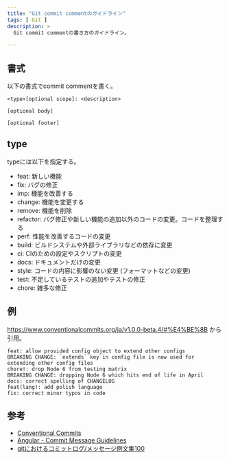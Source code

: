 ```yaml
---
title: "Git commit commentのガイドライン"
tags: [ Git ]
description: >
  Git commit commentの書き方のガイドライン。

---
```


## 書式

以下の書式でcommit commentを書く。

```
<type>[optional scope]: <description>

[optional body]

[optional footer]
```

## type

typeには以下を指定する。

- feat: 新しい機能
- fix: バグの修正
- imp: 機能を改善する
- change: 機能を変更する
- remove: 機能を削除
- refactor: バグ修正や新しい機能の追加以外のコードの変更。コードを整理する
- perf: 性能を改善するコードの変更
- build: ビルドシステムや外部ライブラリなどの依存に変更
- ci: CIのための設定やスクリプトの変更
- docs: ドキュメントだけの変更
- style: コードの内容に影響のない変更 (フォーマットなどの変更)
- test: 不足しているテストの追加やテストの修正
- chore: 雑多な修正

## 例

https://www.conventionalcommits.org/ja/v1.0.0-beta.4/#%E4%BE%8B から引用。

```
feat: allow provided config object to extend other configs
BREAKING CHANGE: `extends` key in config file is now used for extending other config files
chore!: drop Node 6 from testing matrix
BREAKING CHANGE: dropping Node 6 which hits end of life in April
docs: correct spelling of CHANGELOG
feat(lang): add polish language
fix: correct minor typos in code
```

## 参考

- [Conventional Commits](https://www.conventionalcommits.org/ja/v1.0.0-beta.4/)
- [Angular - Commit Message Guidelines](https://github.com/angular/angular/blob/22b96b9/CONTRIBUTING.md#-commit-message-guidelines)
- [gitにおけるコミットログ/メッセージ例文集100 ](https://anond.hatelabo.jp/20160725092419)
